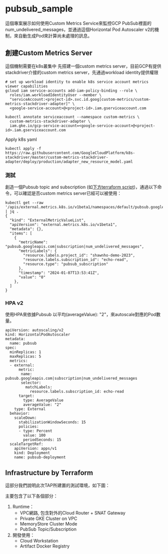 # pubsub_sample
這個專案展示如何使用Custom Metrics Service來監控GCP PubSub裡面的num_undelivered_messages，並通過這個Horizontal Pod Autoscaler v2的機制，來自動生成Pod來計算尚未處理的訊息。

## 創建Custom Metrics Server
這個機制需要在k8s叢集中 先搭建一個custom metrics server，目前GCP有提供stackdriver介接的custom metrics server，先通過workload identity提供權限
```
# set up workload identity to enable k8s service account metrics viewer capabilities
gcloud iam service-accounts add-iam-policy-binding --role \
  roles/iam.workloadIdentityUser --member \
  "serviceAccount:<project-id>.svc.id.goog[custom-metrics/custom-metrics-stackdriver-adapter]" \
  <google-service-account>@<project-id>.iam.gserviceaccount.com

kubectl annotate serviceaccount --namespace custom-metrics \
  custom-metrics-stackdriver-adapter \
  iam.gke.io/gcp-service-account=<google-service-account>@<project-id>.iam.gserviceaccount.com
```
Apply k8s yaml
```
kubectl apply -f https://raw.githubusercontent.com/GoogleCloudPlatform/k8s-stackdriver/master/custom-metrics-stackdriver-adapter/deploy/production/adapter_new_resource_model.yaml
```

### 測試
創造一個Pubsub topic and subscription (如[下方terraform script](#infrastructure-by-terraform))，通過以下命令，可以確認是否custom metrics server已經可以被使用：
```
kubectl get --raw '/apis/external.metrics.k8s.io/v1beta1/namespaces/default/pubsub.googleapis.com|subscription|num_undelivered_messages' | jq .
{
  "kind": "ExternalMetricValueList",
  "apiVersion": "external.metrics.k8s.io/v1beta1",
  "metadata": {},
  "items": [
    {
      "metricName": "pubsub.googleapis.com|subscription|num_undelivered_messages",
      "metricLabels": {
        "resource.labels.project_id": "shawnho-demo-2023",
        "resource.labels.subscription_id": "echo-read",
        "resource.type": "pubsub_subscription"
      },
      "timestamp": "2024-01-07T13:53:41Z",
      "value": "0"
    },
  ]
}
```

### HPA v2
使用HPA來依據Pubsub 以平均(averageValue): "2"，來autoscale對應的Pod數量。
```
apiVersion: autoscaling/v2
kind: HorizontalPodAutoscaler
metadata:
  name: pubsub
spec:
  minReplicas: 1
  maxReplicas: 5
  metrics:
  - external:
      metric:
       name: pubsub.googleapis.com|subscription|num_undelivered_messages
       selector:
         matchLabels:
           resource.labels.subscription_id: echo-read
      target:
        type: AverageValue
        averageValue: "2"
    type: External
  behavior:
    scaleDown:
      stabilizationWindowSeconds: 15
      policies:
      - type: Percent
        value: 100
        periodSeconds: 15
  scaleTargetRef:
    apiVersion: apps/v1
    kind: Deployment
    name: pubsub-deployment
```

## Infrastructure by Terraform
這部分我們說明此次TAP所建置的測試環境，如下圖：

主要包含了以下各個部分：
1. Runtime：
    * VPC網路, 包含對外的Cloud Router + SNAT Gateway
    * Private GKE Cluster on VPC
    * MemoryStore Cluster Mode
    * PubSub Topic/Subscription
2. 開發使用：
    * Cloud Workstation
    * Artifact Docker Registry

